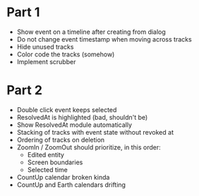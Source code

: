 # Part 1
- Show event on a timeline after creating from dialog
- Do not change event timestamp when moving across tracks
- Hide unused tracks
- Color code the tracks (somehow)
- Implement scrubber

# Part 2
- Double click event keeps selected
- ResolvedAt is highlighted (bad, shouldn't be)
- Show ResolvedAt module automatically 
- Stacking of tracks with event state without revoked at
- Ordering of tracks on deletion
- ZoomIn / ZoomOut should prioritize, in this order:
	- Edited entity
	- Screen boundaries
	- Selected time
- CountUp calendar broken kinda
- CountUp and Earth calendars drifting